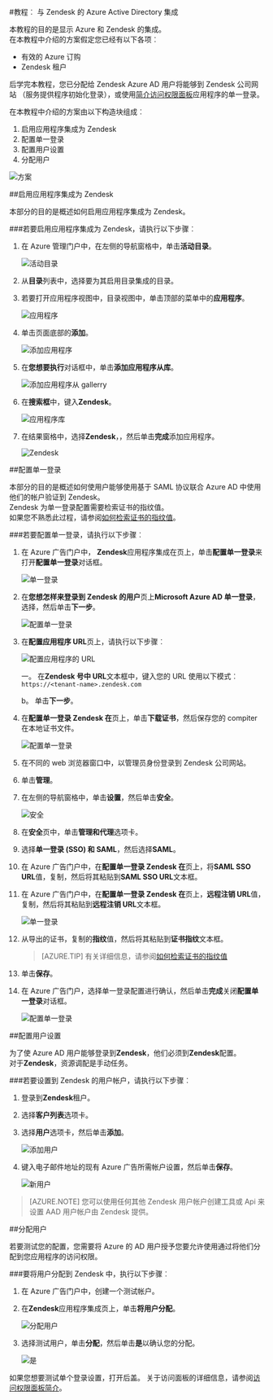 <properties 
    pageTitle="教程︰ Azure Active Directory 集成与 Zendesk |Microsoft Azure" 
    description="了解如何使用 Zendesk Azure Active Directory 以启用单一登录、 自动化资源调配，和更多。" 
    services="active-directory" 
    authors="jeevansd"  
    documentationCenter="na" 
    manager="femila"/>
<tags 
    ms.service="active-directory" 
    ms.devlang="na" 
    ms.topic="article" 
    ms.tgt_pltfrm="na" 
    ms.workload="identity" 
    ms.date="09/09/2016" 
    ms.author="jeedes" />

#<a name="tutorial-azure-active-directory-integration-with-zendesk"></a>教程︰ 与 Zendesk 的 Azure Active Directory 集成
  
本教程的目的是显示 Azure 和 Zendesk 的集成。  
在本教程中介绍的方案假定您已经有以下各项︰

-   有效的 Azure 订购
-   Zendesk 租户
  
后学完本教程，您已分配给 Zendesk Azure AD 用户将能够到 Zendesk 公司网站 （服务提供程序初始化登录），或使用[简介访问权限面板](active-directory-saas-access-panel-introduction.md)应用程序的单一登录。
  
在本教程中介绍的方案由以下构造块组成︰

1.  启用应用程序集成为 Zendesk
2.  配置单一登录
3.  配置用户设置
4.  分配用户

![方案](./media/active-directory-saas-zendesk-tutorial/IC773083.png "方案")

##<a name="enabling-the-application-integration-for-zendesk"></a>启用应用程序集成为 Zendesk
  
本部分的目的是概述如何启用应用程序集成为 Zendesk。

###<a name="to-enable-the-application-integration-for-zendesk-perform-the-following-steps"></a>若要启用应用程序集成为 Zendesk，请执行以下步骤︰

1.  在 Azure 管理门户中，在左侧的导航窗格中，单击**活动目录**。

    ![活动目录](./media/active-directory-saas-zendesk-tutorial/IC700993.png "活动目录")

2.  从**目录**列表中，选择要为其启用目录集成的目录。

3.  若要打开应用程序视图中，目录视图中，单击顶部的菜单中的**应用程序**。

    ![应用程序](./media/active-directory-saas-zendesk-tutorial/IC700994.png "应用程序")

4.  单击页面底部的**添加**。

    ![添加应用程序](./media/active-directory-saas-zendesk-tutorial/IC749321.png "添加应用程序")

5.  在**您想要执行**对话框中，单击**添加应用程序从库**。

    ![添加应用程序从 gallerry](./media/active-directory-saas-zendesk-tutorial/IC749322.png "添加应用程序从 gallerry")

6.  在**搜索框**中，键入**Zendesk**。

    ![应用程序库](./media/active-directory-saas-zendesk-tutorial/IC773084.png "应用程序库")

7.  在结果窗格中，选择**Zendesk**，，然后单击**完成**添加应用程序。

    ![Zendesk](./media/active-directory-saas-zendesk-tutorial/IC773085.png "Zendesk")

##<a name="configuring-single-sign-on"></a>配置单一登录
  
本部分的目的是概述如何使用户能够使用基于 SAML 协议联合 Azure AD 中使用他们的帐户验证到 Zendesk。  
Zendesk 为单一登录配置需要检索证书的指纹值。  
如果您不熟悉此过程，请参阅[如何检索证书的指纹值](http://youtu.be/YKQF266SAxI)。

###<a name="to-configure-single-sign-on-perform-the-following-steps"></a>若要配置单一登录，请执行以下步骤︰

1.  在 Azure 广告门户中， **Zendesk**应用程序集成在页上，单击**配置单一登录**来打开**配置单一登录**对话框。

    ![单一登录](./media/active-directory-saas-zendesk-tutorial/IC773086.png "单一登录")

2.  在**您想怎样来登录到 Zendesk 的用户**页上**Microsoft Azure AD 单一登录**，选择，然后单击**下一步**。

    ![配置单一登录](./media/active-directory-saas-zendesk-tutorial/IC773087.png "配置单一登录")

3.  在**配置应用程序 URL**页上，请执行以下步骤︰

    ![配置应用程序的 URL](./media/active-directory-saas-zendesk-tutorial/IC773088.png "配置应用程序的 URL")
  
    一。 在**Zendesk 号中 URL**文本框中，键入您的 URL 使用以下模式︰`https://<tenant-name>.zendesk.com`

    b。 单击**下一步**。



4.  在**配置单一登录 Zendesk 在**页上，单击**下载证书**，然后保存您的 compiter 在本地证书文件。

    ![配置单一登录](./media/active-directory-saas-zendesk-tutorial/IC777534.png "配置单一登录")

5.  在不同的 web 浏览器窗口中，以管理员身份登录到 Zendesk 公司网站。

6.  单击**管理**。

7.  在左侧的导航窗格中，单击**设置**，然后单击**安全**。

    ![安全](./media/active-directory-saas-zendesk-tutorial/IC773089.png "安全")

8.  在**安全**页中，单击**管理和代理**选项卡。

9.  选择**单一登录 (SSO) 和 SAML**，然后选择**SAML**。

10. 在 Azure 广告门户中，在**配置单一登录 Zendesk 在**页上，将**SAML SSO URL**值，复制，然后将其粘贴到**SAML SSO URL**文本框。

11. 在 Azure 广告门户中，在**配置单一登录 Zendesk 在**页上，**远程注销 URL**值，复制，然后将其粘贴到**远程注销 URL**文本框。

    ![单一登录](./media/active-directory-saas-zendesk-tutorial/IC773090.png "单一登录")

12. 从导出的证书，复制的**指纹**值，然后将其粘贴到**证书指纹**文本框。

    >[AZURE.TIP] 有关详细信息，请参阅[如何检索证书的指纹值](http://youtu.be/YKQF266SAxI)

13. 单击**保存**。

14. 在 Azure 广告门户，选择单一登录配置进行确认，然后单击**完成**关闭**配置单一登录**对话框。

    ![配置单一登录](./media/active-directory-saas-zendesk-tutorial/IC773093.png "配置单一登录")

##<a name="configuring-user-provisioning"></a>配置用户设置
  
为了使 Azure AD 用户能够登录到**Zendesk**，他们必须到**Zendesk**配置。  
对于**Zendesk**，资源调配是手动任务。

###<a name="to-provision-a-user-account-to-zendesk-perform-the-following-steps"></a>若要设置到 Zendesk 的用户帐户，请执行以下步骤︰

1.  登录到**Zendesk**租户。

2.  选择**客户列表**选项卡。

3.  选择**用户**选项卡，然后单击**添加**。

    ![添加用户](./media/active-directory-saas-zendesk-tutorial/IC773632.png "添加用户")

4.  键入电子邮件地址的现有 Azure 广告所需帐户设置，然后单击**保存**。

    ![新用户](./media/active-directory-saas-zendesk-tutorial/IC773633.png "新用户")

>[AZURE.NOTE] 您可以使用任何其他 Zendesk 用户帐户创建工具或 Api 来设置 AAD 用户帐户由 Zendesk 提供。

##<a name="assigning-users"></a>分配用户
  
若要测试您的配置，您需要将 Azure 的 AD 用户授予您要允许使用通过将他们分配到您应用程序的访问权限。

###<a name="to-assign-users-to-zendesk-perform-the-following-steps"></a>要将用户分配到 Zendesk 中，执行以下步骤︰

1.  在 Azure 广告门户中，创建一个测试帐户。

2.  在**Zendesk**应用程序集成页上，单击**将用户分配**。

    ![分配用户](./media/active-directory-saas-zendesk-tutorial/IC773094.png "分配用户")

3.  选择测试用户，单击**分配**，然后单击**是**以确认您的分配。

    ![是](./media/active-directory-saas-zendesk-tutorial/IC767830.png "是")
  
如果您想要测试单个登录设置，打开后盖。 关于访问面板的详细信息，请参阅[访问权限面板简介](active-directory-saas-access-panel-introduction.md)。
